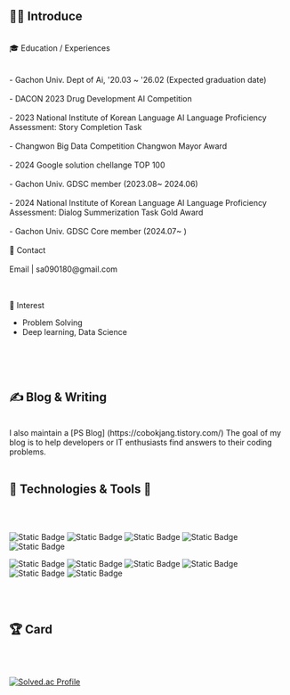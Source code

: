 💁‍♂️ Introduce 
----------------------------
<br/>
🎓 Education / Experiences
<br/>
<br/>
<br/>
 - Gachon Univ. Dept of Ai, '20.03 ~ '26.02 (Expected graduation date)
<br/>
<br/>
 - DACON 2023 Drug Development AI Competition
<br/>
<br/>
 - 2023 National Institute of Korean Language AI Language Proficiency Assessment: Story Completion Task
<br/>
<br/>
 - Changwon Big Data Competition Changwon Mayor Award
<br/>
<br/>
 - 2024 Google solution chellange TOP 100
<br/>
<br/>
 - Gachon Univ. GDSC member (2023.08~ 2024.06)
<br/>
<br/>
 - 2024 National Institute of Korean Language AI Language Proficiency Assessment: Dialog Summerization Task Gold Award
<br/>
<br/>
 - Gachon Univ. GDSC Core member (2024.07~ )
<br/>
<br/>
📨 Contact
<br/>
<br/>
Email | sa090180@gmail.com
<br/>
<br/>
<br/>


🎯 Interest
<br/>

- Problem Solving
- Deep learning, Data Science
<br/>
<br/>
<br/>



✍ Blog & Writing
-----------------------------------------------

<br/>
I also maintain a [PS Blog] (https://cobokjang.tistory.com/) The goal of my blog is to help developers or IT enthusiasts find answers to their coding problems.
<br/>
<br/>



🔧 Technologies & Tools 🔧
-----------------------------------------------
<br/>
<br/>




![Static Badge](https://img.shields.io/badge/Python-%233776AB?style=round&logo=Python&logoColor=white)
![Static Badge](https://img.shields.io/badge/Tensorflow-%23FF6F00%20?style=round&logo=Tensorflow&logoColor=white)
![Static Badge](https://img.shields.io/badge/Pytorch-%23EE4C2C?style=round&logo=Pytorch&logoColor=white)
![Static Badge](https://img.shields.io/badge/Javascript-%23F7DF1E?style=round&logo=JavaScript&logoColor=white)
![Static Badge](https://img.shields.io/badge/Springboot-%236DB33F?style=round&logo=Springboot&logoColor=white)


![Static Badge](https://img.shields.io/badge/C-%23A8B9CC?style=round&logo=C&logoColor=white)
![Static Badge](https://img.shields.io/badge/CSS-%231572B6?style=round&logo=Css3&logoColor=white)
![Static Badge](https://img.shields.io/badge/HTML5-%23E34F26?style=round&logo=HTML5&logoColor=white)
![Static Badge](https://img.shields.io/badge/MYSQL-%234479A1?style=round&logo=MYSQL&logoColor=white)
![Static Badge](https://img.shields.io/badge/Notion-%23000000?style=round&logo=Notion&logoColor=white)
![Static Badge](https://img.shields.io/badge/github-%23181717?style=round&logo=github&logoColor=white)

<br/>
<br/>

🏆 Card
----------------------------------------------
<br/>
<br/>


[![Solved.ac Profile](http://mazassumnida.wtf/api/v2/generate_badge?boj=sa090180)](https://solved.ac/profile/sa090180)

